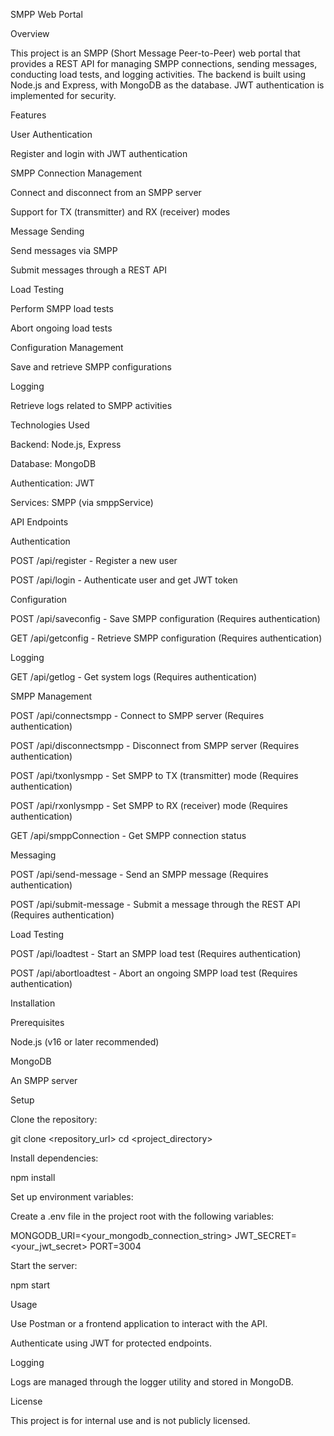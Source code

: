 SMPP Web Portal

Overview

This project is an SMPP (Short Message Peer-to-Peer) web portal that provides a REST API for managing SMPP connections, sending messages, conducting load tests, and logging activities. The backend is built using Node.js and Express, with MongoDB as the database. JWT authentication is implemented for security.

Features

User Authentication

Register and login with JWT authentication

SMPP Connection Management

Connect and disconnect from an SMPP server

Support for TX (transmitter) and RX (receiver) modes

Message Sending

Send messages via SMPP

Submit messages through a REST API

Load Testing

Perform SMPP load tests

Abort ongoing load tests

Configuration Management

Save and retrieve SMPP configurations

Logging

Retrieve logs related to SMPP activities

Technologies Used

Backend: Node.js, Express

Database: MongoDB

Authentication: JWT

Services: SMPP (via smppService)

API Endpoints

Authentication

POST /api/register - Register a new user

POST /api/login - Authenticate user and get JWT token

Configuration

POST /api/saveconfig - Save SMPP configuration (Requires authentication)

GET /api/getconfig - Retrieve SMPP configuration (Requires authentication)

Logging

GET /api/getlog - Get system logs (Requires authentication)

SMPP Management

POST /api/connectsmpp - Connect to SMPP server (Requires authentication)

POST /api/disconnectsmpp - Disconnect from SMPP server (Requires authentication)

POST /api/txonlysmpp - Set SMPP to TX (transmitter) mode (Requires authentication)

POST /api/rxonlysmpp - Set SMPP to RX (receiver) mode (Requires authentication)

GET /api/smppConnection - Get SMPP connection status

Messaging

POST /api/send-message - Send an SMPP message (Requires authentication)

POST /api/submit-message - Submit a message through the REST API (Requires authentication)

Load Testing

POST /api/loadtest - Start an SMPP load test (Requires authentication)

POST /api/abortloadtest - Abort an ongoing SMPP load test (Requires authentication)

Installation

Prerequisites

Node.js (v16 or later recommended)

MongoDB

An SMPP server

Setup

Clone the repository:

git clone <repository_url>
cd <project_directory>

Install dependencies:

npm install

Set up environment variables:

Create a .env file in the project root with the following variables:

MONGODB_URI=<your_mongodb_connection_string>
JWT_SECRET=<your_jwt_secret>
PORT=3004

Start the server:

npm start

Usage

Use Postman or a frontend application to interact with the API.

Authenticate using JWT for protected endpoints.

Logging

Logs are managed through the logger utility and stored in MongoDB.

License

This project is for internal use and is not publicly licensed.


